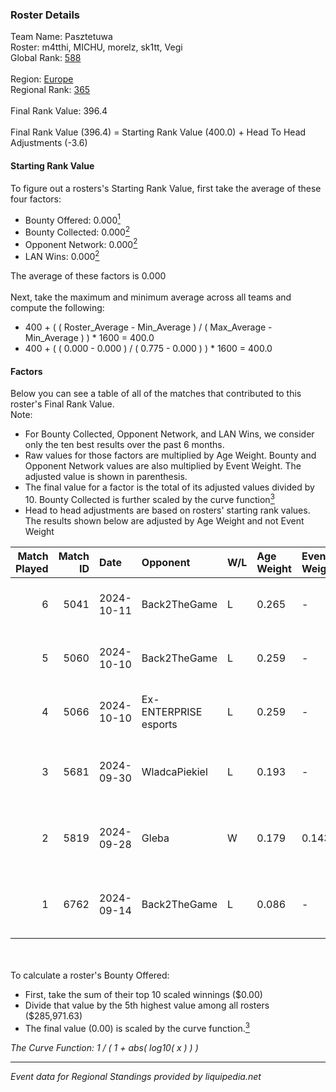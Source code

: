 ### Roster Details<br />
Team Name: Pasztetuwa<br />
Roster: m4tthi, MICHU, morelz, sk1tt, Vegi<br />
Global Rank: [588](../../standings_global_2025_02_28.md)<br />
<br />
Region: [Europe]( ../../standings_europe_2025_02_28.md)<br />
Regional Rank: [365]( ../../standings_europe_2025_02_28.md)<br />
<br />
Final Rank Value:  396.4<br />
<br />
Final Rank Value (396.4) = Starting Rank Value (400.0) + Head To Head Adjustments (-3.6)<br />

#### Starting Rank Value<br />
To figure out a rosters's Starting Rank Value, first take the average of these four factors:<br />
- Bounty Offered: 0.000[<sup>1</sup>](#table2)
- Bounty Collected: 0.000[<sup>2</sup>](#table1)
- Opponent Network: 0.000[<sup>2</sup>](#table1)
- LAN Wins: 0.000[<sup>2</sup>](#table1)

The average of these factors is 0.000<br />
<br />
Next, take the maximum and minimum average across all teams and compute the following:<br />
- 400 + ( ( Roster_Average - Min_Average ) / ( Max_Average - Min_Average ) ) * 1600 = 400.0
- 400 + ( ( 0.000 - 0.000 ) / ( 0.775 - 0.000 ) ) * 1600 = 400.0


#### Factors<br />
Below you can see a table of all of the matches that contributed to this roster's Final Rank Value.<br />
Note:<br />

- For Bounty Collected, Opponent Network, and LAN Wins, we consider only the ten best results over the past 6 months.
- Raw values for those factors are multiplied by Age Weight. Bounty and Opponent Network values are also multiplied by Event Weight. The adjusted value is shown in parenthesis.
- The final value for a factor is the total of its adjusted values divided by 10. Bounty Collected is further scaled by the curve function[<sup>3</sup>](#curveFunction)
- Head to head adjustments are based on rosters' starting rank values. The results shown below are adjusted by Age Weight and not Event Weight
<span id="table1"></span><br />


| Match Played | Match ID | Date       | Opponent              | W/L | Age Weight | Event Weight | Bounty Collected | Opponent Network | LAN Wins  | H2H Adj. | Roster                                   |
| -: | -: | :- | :- | :- | :- | :- | :- | :- | :- | -: | :- |
|            6 |     5041 | 2024-10-11 | Back2TheGame          | L   | 0.265      | -            | -                | -                | -         |    -1.02 | m4tthi, MICHU, morelz, sk1tt, Vegi       |
|            5 |     5060 | 2024-10-10 | Back2TheGame          | L   | 0.259      | -            | -                | -                | -         |    -1.01 | m4tthi, MICHU, morelz, sk1tt, Vegi       |
|            4 |     5066 | 2024-10-10 | Ex-ENTERPRISE esports | L   | 0.259      | -            | -                | -                | -         |    -1.00 | m4tthi, MICHU, morelz, sk1tt, Vegi       |
|            3 |     5681 | 2024-09-30 | WladcaPiekiel         | L   | 0.193      | -            | -                | -                | -         |    -3.06 | m4tthi, MICHU, morelz, sk1tt, xKacpersky |
|            2 |     5819 | 2024-09-28 | Gleba                 | W   | 0.179      | 0.143        | 0.000 (0.000)    | 0.000 (0.000)    | 0 (0.000) |     2.82 | m4tthi, MICHU, morelz, sk1tt, xKacpersky |
|            1 |     6762 | 2024-09-14 | Back2TheGame          | L   | 0.086      | -            | -                | -                | -         |    -0.32 | dan1, m4tthi, morelz, oskarish, Vegi     |

<br />
<span id="table2"></span><br />
To calculate a roster's Bounty Offered:<br />

- First, take the sum of their top 10 scaled winnings ($0.00)
- Divide that value by the 5th highest value among all rosters ($285,971.63)
- The final value (0.00) is scaled by the curve function.[<sup>3</sup>](#curveFunction)

<span id="curveFunction"></span>_The Curve Function: 1 / ( 1 + abs( log10( x ) ) )_<br />

---
_Event data for Regional Standings provided by liquipedia.net_<br />
